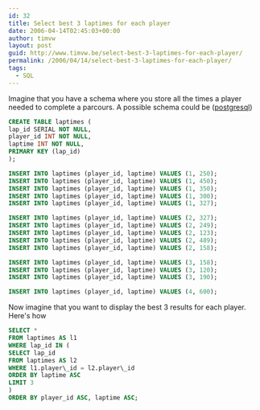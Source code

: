 ```yaml
---
id: 32
title: Select best 3 laptimes for each player
date: 2006-04-14T02:45:03+00:00
author: timvw
layout: post
guid: http://www.timvw.be/select-best-3-laptimes-for-each-player/
permalink: /2006/04/14/select-best-3-laptimes-for-each-player/
tags:
  - SQL
---
```

Imagine that you have a schema where you store all the times a player needed to complete a parcours. A possible schema could be ([postgresql](http://www.postgresql.org))

```sql
CREATE TABLE laptimes (
lap_id SERIAL NOT NULL,
player_id INT NOT NULL,
laptime INT NOT NULL,
PRIMARY KEY (lap_id)
);

INSERT INTO laptimes (player_id, laptime) VALUES (1, 250);
INSERT INTO laptimes (player_id, laptime) VALUES (1, 450);
INSERT INTO laptimes (player_id, laptime) VALUES (1, 350);
INSERT INTO laptimes (player_id, laptime) VALUES (1, 300);
INSERT INTO laptimes (player_id, laptime) VALUES (1, 327);

INSERT INTO laptimes (player_id, laptime) VALUES (2, 327);
INSERT INTO laptimes (player_id, laptime) VALUES (2, 249);
INSERT INTO laptimes (player_id, laptime) VALUES (2, 123);
INSERT INTO laptimes (player_id, laptime) VALUES (2, 489);
INSERT INTO laptimes (player_id, laptime) VALUES (2, 158);

INSERT INTO laptimes (player_id, laptime) VALUES (3, 158);
INSERT INTO laptimes (player_id, laptime) VALUES (3, 120);
INSERT INTO laptimes (player_id, laptime) VALUES (3, 190);

INSERT INTO laptimes (player_id, laptime) VALUES (4, 600);
```

Now imagine that you want to display the best 3 results for each player. Here's how

```sql
SELECT *
FROM laptimes AS l1
WHERE lap_id IN (
SELECT lap_id
FROM laptimes AS l2
WHERE l1.player\_id = l2.player\_id
ORDER BY laptime ASC
LIMIT 3
)
ORDER BY player_id ASC, laptime ASC;
```
